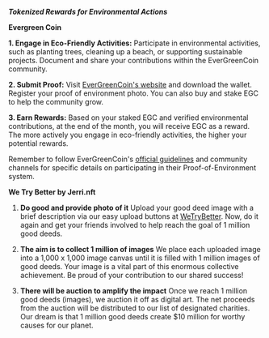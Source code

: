 ***Tokenized Rewards for Environmental Actions***

**Evergreen Coin**

**1. Engage in Eco-Friendly Activities:**
   Participate in environmental activities, such as planting trees, cleaning up a beach, or supporting sustainable projects. Document and share your contributions within the EverGreenCoin community.

**2. Submit Proof:**
   Visit [EverGreenCoin's website](https://evergreencoin.org) and download the wallet. Register your proof of environment photo. You can also buy and stake EGC to help the community grow.

**3. Earn Rewards:**
   Based on your staked EGC and verified environmental contributions, at the end of the month, you will receive EGC as a reward. The more actively you engage in eco-friendly activities, the higher your potential rewards.

Remember to follow EverGreenCoin's [official guidelines](https://evergreencoin.org) and community channels for specific details on participating in their Proof-of-Environment system.

**We Try Better by Jerri.nft**

1. **Do good and provide photo of it**
   Upload your good deed image with a brief description via our easy upload buttons at [WeTryBetter](https://www.wetrybetter.com). Now, do it again and get your friends involved to help reach the goal of 1 million good deeds.

3. **The aim is to collect 1 million of images**
   We place each uploaded image into a 1,000 x 1,000 image canvas until it is filled with 1 million images of good deeds. Your image is a vital part of this enormous collective achievement. Be proud of your contribution to our shared success!

4. **There will be auction to amplify the impact**
   Once we reach 1 million good deeds (images), we auction it off as digital art. The net proceeds from the auction will be distributed to our list of designated charities. Our dream is that 1 million good deeds create $10 million for worthy causes for our planet.
